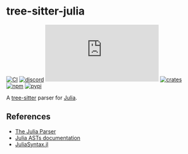 # tree-sitter-julia

[![CI][ci]](https://github.com/tree-sitter/tree-sitter-julia/actions/workflows/ci.yml)
[![discord][discord]](https://discord.gg/w7nTvsVJhm)
[![matrix][matrix]](https://matrix.to/#/#tree-sitter-chat:matrix.org)
[![crates][crates]](https://crates.io/crates/tree-sitter-julia)
[![npm][npm]](https://www.npmjs.com/package/tree-sitter-julia)
[![pypi][pypi]](https://pypi.org/project/tree-sitter-julia/)

A [tree-sitter](https://github.com/tree-sitter/tree-sitter) parser for [Julia](https://julialang.org/).

## References

- [The Julia Parser](https://github.com/JuliaLang/julia/blob/master/src/julia-parser.scm)
- [Julia ASTs documentation](https://docs.julialang.org/en/v1/devdocs/ast/)
- [JuliaSyntax.jl](https://julialang.github.io/JuliaSyntax.jl/dev/)

[ci]: https://img.shields.io/github/actions/workflow/status/tree-sitter/tree-sitter-julia/ci.yml?logo=github&label=CI
[discord]: https://img.shields.io/discord/1063097320771698699?logo=discord&label=discord
[matrix]: https://img.shields.io/matrix/tree-sitter-chat%3Amatrix.org?logo=matrix&label=matrix
[npm]: https://img.shields.io/npm/v/tree-sitter-julia?logo=npm
[crates]: https://img.shields.io/crates/v/tree-sitter-julia?logo=rust
[pypi]: https://img.shields.io/pypi/v/tree-sitter-julia?logo=pypi&logoColor=ffd242
